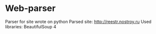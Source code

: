 # Web-parser
Parser for site wrote on python
Parsed site: http://reestr.nostroy.ru
Used libraries: BeautifulSoup 4
